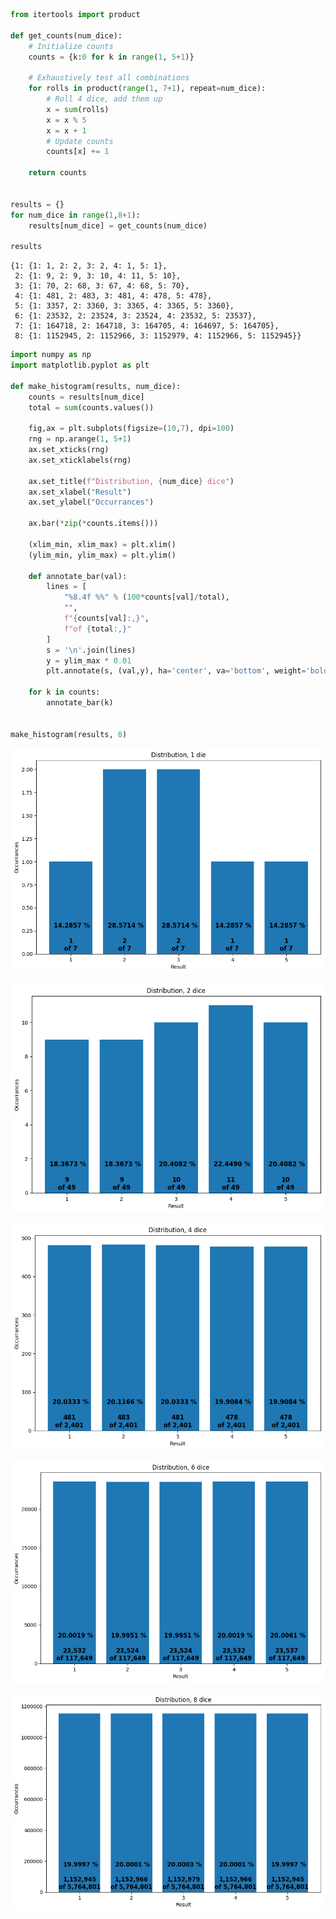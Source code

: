 

```python
from itertools import product

def get_counts(num_dice):
    # Initialize counts
    counts = {k:0 for k in range(1, 5+1)}

    # Exhaustively test all combinations
    for rolls in product(range(1, 7+1), repeat=num_dice):
        # Roll 4 dice, add them up
        x = sum(rolls)
        x = x % 5
        x = x + 1
        # Update counts
        counts[x] += 1

    return counts


results = {}
for num_dice in range(1,8+1):
    results[num_dice] = get_counts(num_dice)

results
```




    {1: {1: 1, 2: 2, 3: 2, 4: 1, 5: 1},
     2: {1: 9, 2: 9, 3: 10, 4: 11, 5: 10},
     3: {1: 70, 2: 68, 3: 67, 4: 68, 5: 70},
     4: {1: 481, 2: 483, 3: 481, 4: 478, 5: 478},
     5: {1: 3357, 2: 3360, 3: 3365, 4: 3365, 5: 3360},
     6: {1: 23532, 2: 23524, 3: 23524, 4: 23532, 5: 23537},
     7: {1: 164718, 2: 164718, 3: 164705, 4: 164697, 5: 164705},
     8: {1: 1152945, 2: 1152966, 3: 1152979, 4: 1152966, 5: 1152945}}




```python
import numpy as np
import matplotlib.pyplot as plt

def make_histogram(results, num_dice):
    counts = results[num_dice]
    total = sum(counts.values())

    fig,ax = plt.subplots(figsize=(10,7), dpi=100)
    rng = np.arange(1, 5+1)
    ax.set_xticks(rng)
    ax.set_xticklabels(rng)

    ax.set_title(f"Distribution, {num_dice} dice")
    ax.set_xlabel("Result")
    ax.set_ylabel("Occurrances")

    ax.bar(*zip(*counts.items()))

    (xlim_min, xlim_max) = plt.xlim()
    (ylim_min, ylim_max) = plt.ylim()

    def annotate_bar(val):
        lines = [
            "%8.4f %%" % (100*counts[val]/total),
            "",
            f"{counts[val]:,}",
            f"of {total:,}"
        ]
        s = '\n'.join(lines)
        y = ylim_max * 0.01
        plt.annotate(s, (val,y), ha='center', va='bottom', weight='bold', size=12)

    for k in counts:
        annotate_bar(k)


make_histogram(results, 8)
```


![png](https://github.com/jheiv/ic-gists/blob/master/dice/bars/distribution-1d.png)

![png](https://github.com/jheiv/ic-gists/blob/master/dice/bars/distribution-2d.png)

![png](https://github.com/jheiv/ic-gists/blob/master/dice/bars/distribution-4d.png)

![png](https://github.com/jheiv/ic-gists/blob/master/dice/bars/distribution-6d.png)

![png](https://github.com/jheiv/ic-gists/blob/master/dice/bars/distribution-8d.png)

